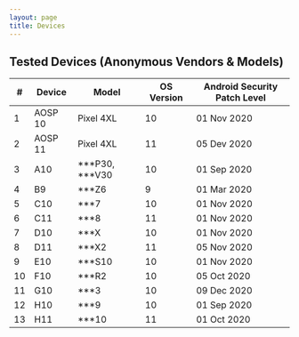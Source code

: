 ```yaml
---
layout: page
title: Devices
---
```

<!--p class="message">
<i class="fa fa-star"></i> We have added some latest devices installed with Android 12! Have a look now! 
</p-->


<!--
## Tested Devices

| #  | Device  | Model              | OS Version | Android Security Patch Level |
|----|---------|--------------------|------------|------------------------------|
| 1  | AOSP 10 | Pixel 4XL          | 10         | 01 Nov 2020                  |
| 2  | AOSP 11 | Pixel 4XL          | 11         | 05 Dev 2020                  |
| 3  | A10     | Huawei P30, Huawei Honor V30         | 10         | 01 Sep 2020                  |
| 4  | B9      | Lenovo Z6 Pro 5G   | 9          | 01 Mar 2020                  |
| 5  | C10     | OnePlus 7          | 10         | 01 Nov 2020                  |
| 6  | C11     | OnePlus 8          | 11         | 01 Nov 2020                  |
| 7  | D10     | Oppo Find X        | 10         | 01 Nov 2020                  |
| 8  | D11     | Oppo Find X2       | 11         | 05 Nov 2020                  |
| 9  | E10     | Samsung Galaxy S10 | 10         | 01 Nov 2020                  |
| 10 | F10     | Smartisan Nut R2   | 10         | 05 Oct 2020                  |
| 11 | G10     | Vivo iQOO 3        | 10         | 09 Dec 2020                  |
| 12 | H10     | Xiaomi MI9         | 10         | 01 Sep 2020                  |
| 13 | H11     | Xiaomi MI10        | 11         | 01 Oct 2020                  |
-->

## Tested Devices (Anonymous Vendors & Models)

| #  | Device  | Model              | OS Version | Android Security Patch Level |
|----|---------|--------------------|------------|------------------------------|
| 1  | AOSP 10 | Pixel 4XL          | 10         | 01 Nov 2020                  |
| 2  | AOSP 11 | Pixel 4XL          | 11         | 05 Dev 2020                  |
| 3  | A10     | &#42;&#42;&#42;P30, &#42;&#42;&#42;V30         | 10         | 01 Sep 2020                  |
| 4  | B9      | &#42;&#42;&#42;Z6   | 9          | 01 Mar 2020                  |
| 5  | C10     | &#42;&#42;&#42;7          | 10         | 01 Nov 2020                  |
| 6  | C11     | &#42;&#42;&#42;8          | 11         | 01 Nov 2020                  |
| 7  | D10     | &#42;&#42;&#42;X        | 10         | 01 Nov 2020                  |
| 8  | D11     | &#42;&#42;&#42;X2       | 11         | 05 Nov 2020                  |
| 9  | E10     | &#42;&#42;&#42;S10 | 10         | 01 Nov 2020                  |
| 10 | F10     | &#42;&#42;&#42;R2   | 10         | 05 Oct 2020                  |
| 11 | G10     | &#42;&#42;&#42;3        | 10         | 09 Dec 2020                  |
| 12 | H10     | &#42;&#42;&#42;9         | 10         | 01 Sep 2020                  |
| 13 | H11     | &#42;&#42;&#42;10        | 11         | 01 Oct 2020                  |

